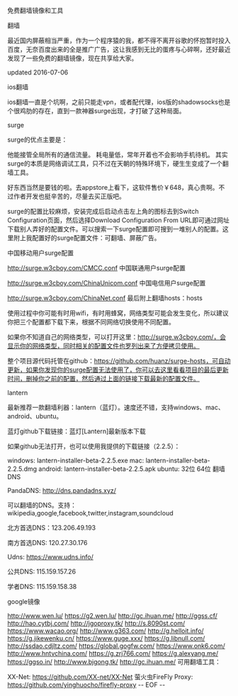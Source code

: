 免费翻墙镜像和工具

翻墙

最近国内屏蔽相当严重，作为一个程序猿的我，都不得不离开谷歌的怀抱暂时投入百度，无奈百度出来的全是推广广告，这让我感到无比的蛋疼与心碎啊，还好最近发现了一些免费的翻墙镜像，现在共享给大家。

updated 2016-07-06

ios翻墙

ios翻墙一直是个坑啊，之前只能走vpn，或者配代理，ios版的shadowsocks也是个很鸡肋的存在，直到一款神器surge出现，才打破了这种局面。

surge

surge的优点主要是：

他能接管全局所有的通信流量。
耗电量低，常年开着也不会影响手机待机。
其实surge的本质是网络调试工具，只不过在天朝的特殊环境下，硬生生变成了一个翻墙工具。

好东西当然是要钱的啦。去appstore上看下，这软件售价￥648，真心贵啊。不过作者开发也挺辛苦的，尽量去买正版吧。

surge的配置比较麻烦，安装完成后启动点击左上角的图标去到Switch Configuration页面，然后选择Download Configuration From URL即可通过网址下载别人弄好的配置文件。可以搜索一下surge配置即可搜到一堆别人的配置。这里附上我配置好的surge配置文件：可翻墙、屏蔽广告。

中国移动用户surge配置

http://surge.w3cboy.com/CMCC.conf
中国联通用户surge配置

http://surge.w3cboy.com/ChinaUnicom.conf
中国电信用户surge配置

http://surge.w3cboy.com/ChinaNet.conf
最后附上翻墙hosts：hosts

使用过程中你可能有时用wifi，有时用蜂窝，网络类型可能会发生变化，所以建议你把三个配置都下载下来，根据不同网络切换使用不同配置。

如果你不知道自己的网络类型，可以打开这里：http://surge.w3cboy.com/，会显示你的网络类型，同时相关的配置文件也罗列出来了方便拷贝使用。

整个项目源代码托管在github：https://github.com/huanz/surge-hosts，可自动更新，如果你发现你的surge配置无法使用了，你可以去这里看看项目的最后更新时间，删掉你之前的配置，然后通过上面的链接下载最新的配置文件。

lantern

最新推荐一款翻墙利器：lantern（蓝灯）。速度还不错，支持windows、mac、android、ubuntu。

蓝灯github下载链接：蓝灯[Lantern]最新版本下载

如果github无法打开，也可以使用我提供的下载链接（2.2.5）：

windows: lantern-installer-beta-2.2.5.exe
mac: lantern-installer-beta-2.2.5.dmg
android: lantern-installer-beta-2.2.5.apk
ubuntu: 32位 64位
翻墙DNS

PandaDNS: http://dns.pandadns.xyz/

可以翻墙的DNS。支持：wikipedia,google,facebook,twitter,instagram,soundcloud

北方首选DNS：123.206.49.193

南方首选DNS: 120.27.30.176

Udns: https://www.udns.info/

公共DNS: 115.159.157.26

学者DNS: 115.159.158.38

google镜像

http://www.wen.lu/
https://g2.wen.lu/
http://gc.ihuan.me/
http://ggss.cf/
http://hao.cytbj.com/
http://jgoproxy.tk/
http://s.8090st.com/
https://www.wacao.org/
http://www.g363.com/
http://g.helloit.info/
https://g.jikewenku.cn/
https://www.guge.xxx/
https://g.libnull.com/
http://ssdao.cdjltz.com/
https://global.gogfw.com/
https://www.onk6.com/
http://www.hntvchina.com/
https://g.zrj766.com/
https://g.alexyang.me/
https://ggso.in/
http://www.bjgong.tk/
http://gc.ihuan.me/
可用翻墙工具：

XX-Net: https://github.com/XX-net/XX-Net
萤火虫FireFly Proxy: https://github.com/yinghuocho/firefly-proxy
-- EOF --
